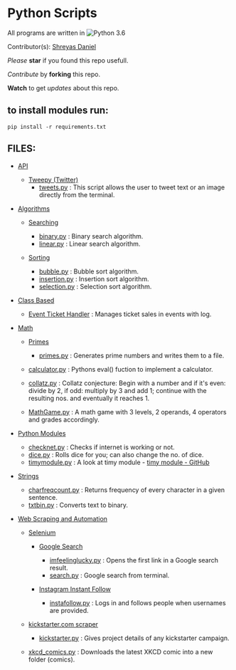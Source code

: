 # Python Scripts

All programs are written in ![Python 3.6](https://img.shields.io/badge/Python-3.5-yellow.svg)

Contributor(s): [Shreyas Daniel](https://github.com/shreydan)

_Please_ **star** if you found this repo usefull. 

_Contribute_ by **forking** this repo.

**Watch** to get _updates_ about this repo.

## to install modules run:

` pip install -r requirements.txt `

## FILES:


- [API](https://github.com/shreydan/Python/tree/master/code/API)

  * [Tweepy (Twitter)](https://github.com/shreydan/Python/tree/master/code/API/Tweepy%20(Twitter))
      - [tweets.py](https://github.com/shreydan/Python/blob/master/code/API/Tweepy%20(Twitter)/tweets.py)
      : This script allows the user to tweet text or an image directly from the terminal.


- [Algorithms](https://github.com/shreydan/Python/tree/master/code/Algorithms)

  * [Searching](https://github.com/shreydan/Python/tree/master/code/Algorithms/Searching)
  
      - [binary.py](https://github.com/shreydan/Python/blob/master/code/Algorithms/Searching/binary.py)
      : Binary search algorithm.
      - [linear.py](https://github.com/shreydan/Python/blob/master/code/Algorithms/Searching/linear.py)
      : Linear search algorithm.
      
  * [Sorting](https://github.com/shreydan/Python/tree/master/code/Algorithms/Sorting)
  
      - [bubble.py](https://github.com/shreydan/Python/blob/master/code/Algorithms/Sorting/bubble.py)
      : Bubble sort algorithm.
      - [insertion.py](https://github.com/shreydan/Python/blob/master/code/Algorithms/Sorting/insertion.py)
      : Insertion sort algorithm.
      - [selection.py](https://github.com/shreydan/Python/blob/master/code/Algorithms/Sorting/selection.py)
      : Selection sort algorithm.
    
    
- [Class Based](https://github.com/shreydan/Python/tree/master/code/Class%20Based)

  * [Event Ticket Handler](https://github.com/shreydan/Python/tree/master/code/Class%20Based/Event%20Ticket%20Handler)
  : Manages ticket sales in events with log.
  
  
- [Math](https://github.com/shreydan/Python/tree/master/code/Math)

  * [Primes](https://github.com/shreydan/Python/tree/master/code/Math/Primes)
    - [primes.py](https://github.com/shreydan/Python/blob/master/code/Math/Primes/primes.py)
    : Generates prime numbers and writes them to a file.
    
  * [calculator.py](https://github.com/shreydan/Python/blob/master/code/Math/calculator.py)
  : Pythons eval() fuction to implement a calculator.
  * [collatz.py](https://github.com/shreydan/Python/blob/master/code/Math/collatz.py)
  : Collatz conjecture: Begin with a number and if it's even: divide by 2, if odd: multiply by 3 and add 1; continue with the resulting nos. and eventually it reaches 1.
  * [MathGame.py](https://github.com/shreydan/Python/blob/master/code/Math/MathGame.py)
  : A math game with 3 levels, 2 operands, 4 operators and grades accordingly.
  
  
- [Python Modules](https://github.com/shreydan/Python/tree/master/code/Python%20Modules)

  * [checknet.py](https://github.com/shreydan/Python/blob/master/code/Python%20Modules/checknet.py)
  : Checks if internet is working or not.
  * [dice.py](https://github.com/shreydan/Python/blob/master/code/Python%20Modules/dice.py)
  : Rolls dice for you; can also change the no. of dice.
  * [timymodule.py](https://github.com/shreydan/Python/blob/master/code/Python%20Modules/timymodule.py)
  : A look at timy module - [timy module - GitHub](https://github.com/ramonsaraiva/timy)
  
  
- [Strings](https://github.com/shreydan/Python/tree/master/code/Strings)

  * [charfreqcount.py](https://github.com/shreydan/Python/blob/master/code/Strings/charfreqcount.py)
  : Returns frequency of every character in a given sentence.
  * [txtbin.py](https://github.com/shreydan/Python/blob/master/code/Strings/txtbin.py)
  : Converts text to binary.
  
  
- [Web Scraping and Automation](https://github.com/shreydan/Python/tree/master/code/Web%20Scraping%20and%20Automation)

  * [Selenium](https://github.com/shreydan/Python/tree/master/code/Web%20Scraping%20and%20Automation/Selenium)
  
    - [Google Search](https://github.com/shreydan/Python/tree/master/code/Web%20Scraping%20and%20Automation/Selenium/Google%20Search)
    
      + [imfeelinglucky.py](https://github.com/shreydan/Python/blob/master/code/Web%20Scraping%20and%20Automation/Selenium/Google%20Search/imfeelinglucky.py)
      : Opens the first link in a Google search result.
      + [search.py](https://github.com/shreydan/Python/blob/master/code/Web%20Scraping%20and%20Automation/Selenium/Google%20Search/search.py)
      : Google search from terminal.
      
    - [Instagram Instant Follow](https://github.com/shreydan/Python/tree/master/code/Web%20Scraping%20and%20Automation/Selenium/Instagram%20Instant%20Follow)
      + [instafollow.py](https://github.com/shreydan/Python/blob/master/code/Web%20Scraping%20and%20Automation/Selenium/Instagram%20Instant%20Follow/instafollow.py)
      : Logs in and follows people when usernames are provided.
      
   * [kickstarter.com scraper](https://github.com/shreydan/Python/tree/master/code/Web%20Scraping%20and%20Automation/kickstarter.com%20scraper)
     - [kickstarter.py](https://github.com/shreydan/Python/blob/master/code/Web%20Scraping%20and%20Automation/kickstarter.com%20scraper/kickstarter.py)
     : Gives project details of any kickstarter campaign.
     
   * [xkcd_comics.py](https://github.com/shreydan/Python/blob/master/code/Web%20Scraping%20and%20Automation/xkcd_comics.py)
   : Downloads the latest XKCD comic into a new folder (comics).
   
   

